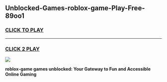 
## Unblocked-Games-roblox-game-Play-Free-89oo1
<h3>
<a href="https://premium76.site?title=roblox-game&ref=09A">CLICK TO PLAY</a></h3>
<hr>

<h3>
<a href="https://premium76.site?title=roblox-game&ref=09A">CLICK 2 PLAY</a>
  
</h3>

<a href="https://premium76.site?title=roblox-game&ref=09A"><img src="https://clearcache.store/games.png"></a>


**roblox-game games unblocked: Your Gateway to Fun and Accessible Online Gaming**
